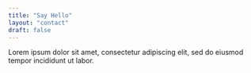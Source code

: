 ```yaml
---
title: "Say Hello"
layout: "contact"
draft: false
---
```


Lorem ipsum dolor sit amet, consectetur adipiscing elit, sed do eiusmod tempor incididunt ut labor.